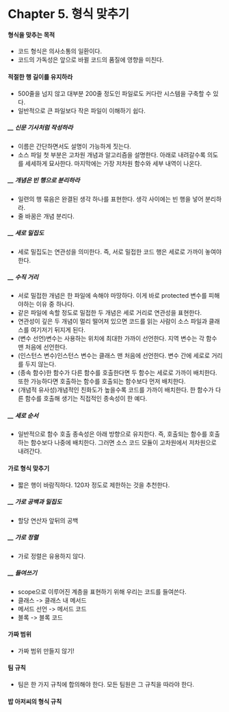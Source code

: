 # Chapter 5. 형식 맞추기
    
#### 형식을 맞추는 목적
- 코드 형식은 의사소통의 일환이다.
- 코드의 가독성은 앞으로 바뀔 코드의 품질에 영향을 미친다.
#### 적절한 행 길이를 유지하라
- 500줄을 넘지 않고 대부분 200줄 정도인 파일로도 커다란 시스템을 구축할 수 있다.
- 일반적으로 큰 파일보다 작은 파일이 이해하기 쉽다.
##### __ 신문 기사처럼 작성하라
- 이름은 간단하면서도 설명이 가능하게 짓는다.
- 소스 파일 첫 부분은 고차원 개념과 알고리즘을 설명한다. 아래로 내려갈수록 의도를 세세하게 묘사한다. 마지막에는 가장 저차원 함수와 세부 내역이 나온다.
##### __ 개념은 빈 행으로 분리하라
- 일련의 행 묶음은 완결된 생각 하나를 표현한다. 생각 사이에는 빈 행을 넣어 분리하라.
- 줄 바꿈은 개념 분리다.
##### __ 세로 밀집도
- 세로 밀집도는 연관성을 의미한다. 즉, 서로 밀접한 코드 행은 세로로 가까이 놓여야 한다.
##### __ 수직 거리
- 서로 밀접한 개념은 한 파일에 속해야 마땅하다. 이게 바로 protected 변수를 피해야하는 이유 중 하나다.
- 같은 파일에 속할 정도로 밀접한 두 개념은 세로 거리로 연관성을 표현한다.
- 연관성이 깊은 두 개념이 멀리 떨어져 있으면 코드를 읽는 사람이 소스 파일과 클래스를 여기저기 뒤지게 된다.
- (변수 선언)변수는 사용하는 위치에 최대한 가까이 선언한다. 지역 변수는 각 함수 맨 처음에 선언한다.
- (인스턴스 변수)인스턴스 변수는 클래스 맨 처음에 선언한다. 변수 간에 세로로 거리를 두지 않는다.
- (종속 함수)한 함수가 다른 함수를 호출한다면 두 함수는 세로로 가까이 배치한다. 또한 가능하다면 호출하는 함수를 호출되는 함수보다 먼저 배치한다.
- (개념적 유사성)개념적인 친화도가 높을수록 코드를 가까이 배치한다. 한 함수가 다른 함수를 호출해 생기는 직접적인 종속성이 한 예다.
##### __ 세로 순서
- 일반적으로 함수 호출 종속성은 아래 방향으로 유지한다. 즉, 호출되는 함수를 호출하는 함수보다 나중에 배치한다. 그러면 소스 코드 모듈이 고차원에서 저차원으로 내려간다.
#### 가로 형식 맞추기
- 짧은 행이 바람직하다. 120자 정도로 제한하는 것을 추천한다.
##### __ 가로 공백과 밀집도
- 할당 연산자 앞뒤의 공백
##### __ 가로 정렬
- 가로 정렬은 유용하지 않다.
##### __ 들여쓰기
- scope으로 이루어진 계층을 표현하기 위해 우리는 코드를 들여쓴다.
- 클래스 -> 클래스 내 메서드
- 메서드 선언 -> 메서드 코드
- 블록 -> 블록 코드
#### 가짜 범위
- 가짜 범위 만들지 않기!
#### 팀 규칙
- 팀은 한 가지 규칙에 합의해야 한다. 모든 팀원은 그 규칙을 따라야 한다.
#### 밥 아저씨의 형식 규칙
